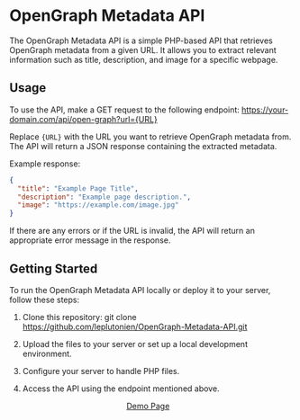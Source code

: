 # OpenGraph Metadata API
The OpenGraph Metadata API is a simple PHP-based API that retrieves OpenGraph metadata from a given URL. It allows you to extract relevant information such as title, description, and image for a specific webpage.
## Usage
To use the API, make a GET request to the following endpoint:
https://your-domain.com/api/open-graph?url={URL}

Replace `{URL}` with the URL you want to retrieve OpenGraph metadata from. The API will return a JSON response containing the extracted metadata.

Example response:

```json
{
  "title": "Example Page Title",
  "description": "Example page description.",
  "image": "https://example.com/image.jpg"
}
```
If there are any errors or if the URL is invalid, the API will return an appropriate error message in the response.

## Getting Started
To run the OpenGraph Metadata API locally or deploy it to your server, follow these steps:

1. Clone this repository:
git clone  https://github.com/leplutonien/OpenGraph-Metadata-API.git

2. Upload the files to your server or set up a local development environment.

3. Configure your server to handle PHP files.

4. Access the API using the endpoint mentioned above.

<p align="center">
	<a href="https://og-api.mogoulola.bj">Demo Page</a>&nbsp;&nbsp;&nbsp;	
</p>
